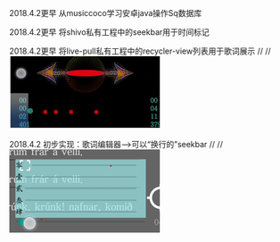 2018.4.2更早 从musiccoco学习安卓java操作Sq数据库

2018.4.2更早 将shivo私有工程中的seekbar用于时间标记

2018.4.2更早 将live-pull私有工程中的recycler-view列表用于歌词展示
//              //![image](https://github.com/KnIfER/wangyi-Lyric-Parser/raw/master/screenshots/schivo-seekbar.gif)  
  
2018.4.2 初步实现：歌词编辑器——>可以“换行的”seekbar
//              //![image](https://github.com/KnIfER/wangyi-Lyric-Parser/raw/master/screenshots/multi-seekbar-as-one.gif)  
